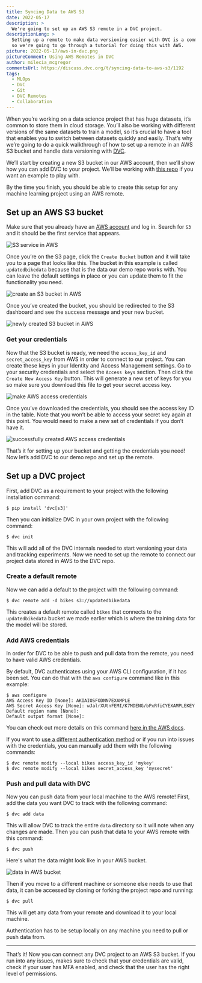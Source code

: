 ```yaml
---
title: Syncing Data to AWS S3
date: 2022-05-17
description: >
  We're going to set up an AWS S3 remote in a DVC project.
descriptionLong: >
  Setting up a remote to make data versioning easier with DVC is a common need
  so we're going to go through a tutorial for doing this with AWS.
picture: 2022-05-17/aws-in-dvc.png
pictureComment: Using AWS Remotes in DVC
author: milecia_mcgregor
commentsUrl: https://discuss.dvc.org/t/syncing-data-to-aws-s3/1192
tags:
  - MLOps
  - DVC
  - Git
  - DVC Remotes
  - Collaboration
---
```


When you’re working on a data science project that has huge datasets, it’s
common to store them in cloud storage. You’ll also be working with different
versions of the same datasets to train a model, so it’s crucial to have a tool
that enables you to switch between datasets quickly and easily. That’s why we’re
going to do a quick walkthrough of how to set up a remote in an AWS S3 bucket
and handle data versioning with [DVC](https://dvc.org/doc).

We’ll start by creating a new S3 bucket in our AWS account, then we’ll show how
you can add DVC to your project. We’ll be working with
[this repo](https://github.com/iterative/stale-model-example) if you want an
example to play with.

<admon type="info">

By the time you finish, you should be able to create this setup for any machine
learning project using an AWS remote.

</admon>

## Set up an AWS S3 bucket

Make sure that you already have an [AWS account](https://aws.amazon.com/) and
log in. Search for `S3` and it should be the first service that appears.

![S3 service in AWS](/uploads/images/2022-05-17/finding_s3.png)

Once you’re on the S3 page, click the `Create Bucket` button and it will take
you to a page that looks like this. The bucket in this example is called
`updatedbikedata` because that is the data our demo repo works with. You can
leave the default settings in place or you can update them to fit the
functionality you need.

![create an S3 bucket in AWS](/uploads/images/2022-05-17/create_bucket.png)

Once you’ve created the bucket, you should be redirected to the S3 dashboard and
see the success message and your new bucket.

![newly created S3 bucket in AWS](/uploads/images/2022-05-17/created_bucket.png)

### Get your credentials

Now that the S3 bucket is ready, we need the `access_key_id` and
`secret_access_key` from AWS in order to connect to our project. You can create
these keys in your Identity and Access Management settings. Go to your security
credentials and select the `Access keys` section. Then click the
`Create New Access Key` button. This will generate a new set of keys for you so
make sure you download this file to get your secret access key.

![make AWS access credentials](/uploads/images/2022-05-17/make_credentials.png)

Once you’ve downloaded the credentials, you should see the access key ID in the
table. Note that you won’t be able to access your secret key again at this
point. You would need to make a new set of credentials if you don’t have it.

![successfully created AWS access credentials](/uploads/images/2022-05-17/credentials.png)

That’s it for setting up your bucket and getting the credentials you need! Now
let’s add DVC to our demo repo and set up the remote.

## Set up a DVC project

First, add DVC as a requirement to your project with the following installation
command:

```dvc
$ pip install 'dvc[s3]'
```

Then you can initialize DVC in your own project with the following command:

```dvc
$ dvc init
```

This will add all of the DVC internals needed to start versioning your data and
tracking experiments. Now we need to set up the remote to connect our project
data stored in AWS to the DVC repo.

### Create a default remote

Now we can add a default to the project with the following command:

```dvc
$ dvc remote add -d bikes s3://updatedbikedata
```

This creates a default remote called `bikes` that connects to the
`updatedbikedata` bucket we made earlier which is where the training data for
the model will be stored.

### Add AWS credentials

In order for DVC to be able to push and pull data from the remote, you need to
have valid AWS credentials.

By default, DVC authenticates using your AWS CLI configuration, if it has been
set. You can do that with the `aws configure` command like in this example:

```dvc
$ aws configure
AWS Access Key ID [None]: AKIAIOSFODNN7EXAMPLE
AWS Secret Access Key [None]: wJalrXUtnFEMI/K7MDENG/bPxRfiCYEXAMPLEKEY
Default region name [None]:
Default output format [None]:
```

You can check out more details on this command
[here in the AWS docs](https://docs.aws.amazon.com/cli/latest/userguide/cli-configure-files.html).

If you want to
[use a different authentication method](https://dvc.org/doc/command-reference/remote/modify#amazon-s3)
or if you run into issues with the credentials, you can manually add them with
the following commands:

```dvc
$ dvc remote modify --local bikes access_key_id 'mykey'
$ dvc remote modify --local bikes secret_access_key 'mysecret'
```

### Push and pull data with DVC

Now you can push data from your local machine to the AWS remote! First, add the
data you want DVC to track with the following command:

```dvc
$ dvc add data
```

This will allow DVC to track the entire `data` directory so it will note when
any changes are made. Then you can push that data to your AWS remote with this
command:

```dvc
$ dvc push
```

Here's what the data might look like in your AWS bucket.

![data in AWS bucket](/uploads/images/2022-05-17/aws_bucket.png)

Then if you move to a different machine or someone else needs to use that data,
it can be accessed by cloning or forking the project repo and running:

```dvc
$ dvc pull
```

This will get any data from your remote and download it to your local machine.

<admon type="info">

Authentication has to be setup locally on any machine you need to pull or push
data from.

</admon>

---

That’s it! Now you can connect any DVC project to an AWS S3 bucket. If you run
into any issues, makes sure to check that your credentials are valid, check if
your user has MFA enabled, and check that the user has the right level of
permissions.

